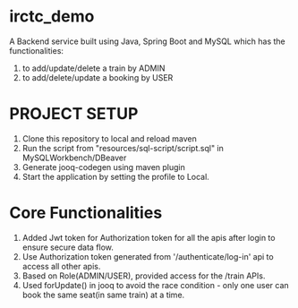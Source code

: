 # irctc_demo
A Backend service built using Java, Spring Boot and MySQL which has the functionalities:
1. to add/update/delete a train by ADMIN
2. to add/delete/update a booking by USER

# PROJECT SETUP
1. Clone this repository to local and reload maven
2. Run the script from "resources/sql-script/script.sql" in MySQLWorkbench/DBeaver
3. Generate jooq-codegen using maven plugin
4. Start the application by setting the profile to Local.

# Core Functionalities
1. Added Jwt token for Authorization token for all the apis after login to ensure secure data flow.
2. Use Authorization token generated from '/authenticate/log-in' api to access all other apis.
3. Based on Role(ADMIN/USER), provided access for the /train APIs.
4. Used forUpdate() in jooq to avoid the race condition - only one user can book the same seat(in same train) at a time.

